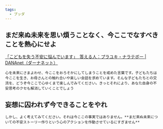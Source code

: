 ```yaml
---
tags:
  - ブッダ
---
```

## **まだ来ぬ未来を思い煩うことなく、今ここでなすべきことを熱心にせよ**

[「こどもを失う不安に悩んでいます」　答える人：プラユキ・ナラテボー | DANAnet（ダーナネット）](https://dananet.jp/?p=8779)

```
心を未来にさまよわせ、今ここをおろそかにしてしまうことを戒めた言葉です。子どもたちは今ここを生き、お母さんとの触れ合いや楽しい会話を求めています。そんな子どもたちとの交流を、どうぞ今ここで心ゆくまで楽しんでみてください。きっとそれにより、あなた自身の不安思考のクセも解消していくことでしょう
```

## 妄想に囚われず今できることをやれ

```
しかし、よく考えてみてください。それは今ここの事実ではありません。**まだ来ぬ未来についての不安ストーリー作りという心のアクションを作動させているにすぎません**
```

